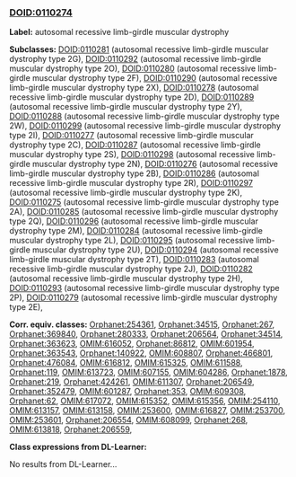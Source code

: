 
### [DOID:0110274](http://purl.obolibrary.org/obo/DOID_0110274)
**Label:** autosomal recessive limb-girdle muscular dystrophy

**Subclasses:** [DOID:0110281](http://purl.obolibrary.org/obo/DOID_0110281) (autosomal recessive limb-girdle muscular dystrophy type 2G), [DOID:0110292](http://purl.obolibrary.org/obo/DOID_0110292) (autosomal recessive limb-girdle muscular dystrophy type 2O), [DOID:0110280](http://purl.obolibrary.org/obo/DOID_0110280) (autosomal recessive limb-girdle muscular dystrophy type 2F), [DOID:0110290](http://purl.obolibrary.org/obo/DOID_0110290) (autosomal recessive limb-girdle muscular dystrophy type 2X), [DOID:0110278](http://purl.obolibrary.org/obo/DOID_0110278) (autosomal recessive limb-girdle muscular dystrophy type 2D), [DOID:0110289](http://purl.obolibrary.org/obo/DOID_0110289) (autosomal recessive limb-girdle muscular dystrophy type 2Y), [DOID:0110288](http://purl.obolibrary.org/obo/DOID_0110288) (autosomal recessive limb-girdle muscular dystrophy type 2W), [DOID:0110299](http://purl.obolibrary.org/obo/DOID_0110299) (autosomal recessive limb-girdle muscular dystrophy type 2I), [DOID:0110277](http://purl.obolibrary.org/obo/DOID_0110277) (autosomal recessive limb-girdle muscular dystrophy type 2C), [DOID:0110287](http://purl.obolibrary.org/obo/DOID_0110287) (autosomal recessive limb-girdle muscular dystrophy type 2S), [DOID:0110298](http://purl.obolibrary.org/obo/DOID_0110298) (autosomal recessive limb-girdle muscular dystrophy type 2N), [DOID:0110276](http://purl.obolibrary.org/obo/DOID_0110276) (autosomal recessive limb-girdle muscular dystrophy type 2B), [DOID:0110286](http://purl.obolibrary.org/obo/DOID_0110286) (autosomal recessive limb-girdle muscular dystrophy type 2R), [DOID:0110297](http://purl.obolibrary.org/obo/DOID_0110297) (autosomal recessive limb-girdle muscular dystrophy type 2K), [DOID:0110275](http://purl.obolibrary.org/obo/DOID_0110275) (autosomal recessive limb-girdle muscular dystrophy type 2A), [DOID:0110285](http://purl.obolibrary.org/obo/DOID_0110285) (autosomal recessive limb-girdle muscular dystrophy type 2Q), [DOID:0110296](http://purl.obolibrary.org/obo/DOID_0110296) (autosomal recessive limb-girdle muscular dystrophy type 2M), [DOID:0110284](http://purl.obolibrary.org/obo/DOID_0110284) (autosomal recessive limb-girdle muscular dystrophy type 2L), [DOID:0110295](http://purl.obolibrary.org/obo/DOID_0110295) (autosomal recessive limb-girdle muscular dystrophy type 2U), [DOID:0110294](http://purl.obolibrary.org/obo/DOID_0110294) (autosomal recessive limb-girdle muscular dystrophy type 2T), [DOID:0110283](http://purl.obolibrary.org/obo/DOID_0110283) (autosomal recessive limb-girdle muscular dystrophy type 2J), [DOID:0110282](http://purl.obolibrary.org/obo/DOID_0110282) (autosomal recessive limb-girdle muscular dystrophy type 2H), [DOID:0110293](http://purl.obolibrary.org/obo/DOID_0110293) (autosomal recessive limb-girdle muscular dystrophy type 2P), [DOID:0110279](http://purl.obolibrary.org/obo/DOID_0110279) (autosomal recessive limb-girdle muscular dystrophy type 2E), 

**Corr. equiv. classes:** [Orphanet:254361](http://www.orpha.net/ORDO/Orphanet_254361), [Orphanet:34515](http://www.orpha.net/ORDO/Orphanet_34515), [Orphanet:267](http://www.orpha.net/ORDO/Orphanet_267), [Orphanet:369840](http://www.orpha.net/ORDO/Orphanet_369840), [Orphanet:280333](http://www.orpha.net/ORDO/Orphanet_280333), [Orphanet:206564](http://www.orpha.net/ORDO/Orphanet_206564), [Orphanet:34514](http://www.orpha.net/ORDO/Orphanet_34514), [Orphanet:363623](http://www.orpha.net/ORDO/Orphanet_363623), [OMIM:616052](http://purl.obolibrary.org/obo/OMIM_616052), [Orphanet:86812](http://www.orpha.net/ORDO/Orphanet_86812), [OMIM:601954](http://purl.obolibrary.org/obo/OMIM_601954), [Orphanet:363543](http://www.orpha.net/ORDO/Orphanet_363543), [Orphanet:140922](http://www.orpha.net/ORDO/Orphanet_140922), [OMIM:608807](http://purl.obolibrary.org/obo/OMIM_608807), [Orphanet:466801](http://www.orpha.net/ORDO/Orphanet_466801), [Orphanet:476084](http://www.orpha.net/ORDO/Orphanet_476084), [OMIM:616812](http://purl.obolibrary.org/obo/OMIM_616812), [OMIM:615325](http://purl.obolibrary.org/obo/OMIM_615325), [OMIM:611588](http://purl.obolibrary.org/obo/OMIM_611588), [Orphanet:119](http://www.orpha.net/ORDO/Orphanet_119), [OMIM:613723](http://purl.obolibrary.org/obo/OMIM_613723), [OMIM:607155](http://purl.obolibrary.org/obo/OMIM_607155), [OMIM:604286](http://purl.obolibrary.org/obo/OMIM_604286), [Orphanet:1878](http://www.orpha.net/ORDO/Orphanet_1878), [Orphanet:219](http://www.orpha.net/ORDO/Orphanet_219), [Orphanet:424261](http://www.orpha.net/ORDO/Orphanet_424261), [OMIM:611307](http://purl.obolibrary.org/obo/OMIM_611307), [Orphanet:206549](http://www.orpha.net/ORDO/Orphanet_206549), [Orphanet:352479](http://www.orpha.net/ORDO/Orphanet_352479), [OMIM:601287](http://purl.obolibrary.org/obo/OMIM_601287), [Orphanet:353](http://www.orpha.net/ORDO/Orphanet_353), [OMIM:609308](http://purl.obolibrary.org/obo/OMIM_609308), [Orphanet:62](http://www.orpha.net/ORDO/Orphanet_62), [OMIM:617072](http://purl.obolibrary.org/obo/OMIM_617072), [OMIM:615352](http://purl.obolibrary.org/obo/OMIM_615352), [OMIM:615356](http://purl.obolibrary.org/obo/OMIM_615356), [OMIM:254110](http://purl.obolibrary.org/obo/OMIM_254110), [OMIM:613157](http://purl.obolibrary.org/obo/OMIM_613157), [OMIM:613158](http://purl.obolibrary.org/obo/OMIM_613158), [OMIM:253600](http://purl.obolibrary.org/obo/OMIM_253600), [OMIM:616827](http://purl.obolibrary.org/obo/OMIM_616827), [OMIM:253700](http://purl.obolibrary.org/obo/OMIM_253700), [OMIM:253601](http://purl.obolibrary.org/obo/OMIM_253601), [Orphanet:206554](http://www.orpha.net/ORDO/Orphanet_206554), [OMIM:608099](http://purl.obolibrary.org/obo/OMIM_608099), [Orphanet:268](http://www.orpha.net/ORDO/Orphanet_268), [OMIM:613818](http://purl.obolibrary.org/obo/OMIM_613818), [Orphanet:206559](http://www.orpha.net/ORDO/Orphanet_206559), 

**Class expressions from DL-Learner:**

No results from DL-Learner...



